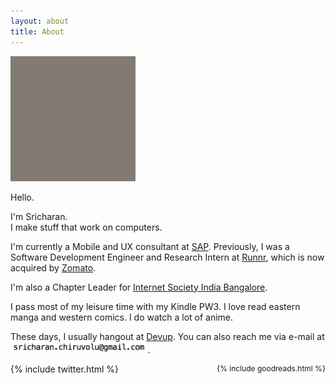 ```yaml
---
layout: about
title: About
---
```


<div class="about">


<img id="profile" src="/assets/profile.gif" width="200" height="200">

Hello.

<p>I'm Sricharan.
<br/>
I make stuff that work on computers. </p>


<p>I'm currently a Mobile and UX consultant at <a href="http://sap.com">SAP</a>. Previously, I was a Software Development Engineer and Research Intern at <a href="http://runnr.in">Runnr</a>, which is now acquired by <a href="https://www.zomato.com">Zomato</a>.</p>

<p>I'm also a Chapter Leader for <a href="http://isocblr.org">Internet Society India Bangalore</a>.</p>

<p>I pass most of my leisure time with my Kindle PW3. I love read eastern manga and western comics. I do watch a lot of anime.</p>

<p>These days, I usually hangout at <a href="http://devup.in">Devup</a>. You can also reach me via e-mail at <img src="/assets/email.png" height="18">.</p>


<div style="float:left;">
{% include twitter.html %}
</div>
<div style="float:right; font-size: 12px !important">
{% include goodreads.html %}

</div>










